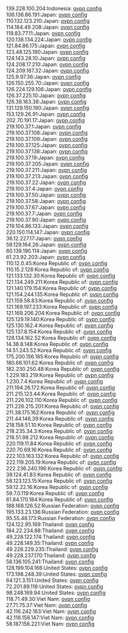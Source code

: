 139.228.100.204:Indonesia: [ovpn config](vpn/139_228_100_204.ovpn)  
106.136.86.191:Japan: [ovpn config](vpn/106_136_86_191.ovpn)  
110.132.123.210:Japan: [ovpn config](vpn/110_132_123_210.ovpn)  
114.184.49.208:Japan: [ovpn config](vpn/114_184_49_208.ovpn)  
119.83.77.11:Japan: [ovpn config](vpn/119_83_77_11.ovpn)  
120.138.134.224:Japan: [ovpn config](vpn/120_138_134_224.ovpn)  
121.84.86.175:Japan: [ovpn config](vpn/121_84_86_175.ovpn)  
123.48.125.190:Japan: [ovpn config](vpn/123_48_125_190.ovpn)  
124.143.28.10:Japan: [ovpn config](vpn/124_143_28_10.ovpn)  
124.208.17.210:Japan: [ovpn config](vpn/124_208_17_210.ovpn)  
124.209.187.32:Japan: [ovpn config](vpn/124_209_187_32.ovpn)  
125.9.97.36:Japan: [ovpn config](vpn/125_9_97_36.ovpn)  
126.150.255.70:Japan: [ovpn config](vpn/126_150_255_70.ovpn)  
126.224.129.106:Japan: [ovpn config](vpn/126_224_129_106.ovpn)  
126.37.225.10:Japan: [ovpn config](vpn/126_37_225_10.ovpn)  
126.38.163.38:Japan: [ovpn config](vpn/126_38_163_38.ovpn)  
131.129.150.190:Japan: [ovpn config](vpn/131_129_150_190.ovpn)  
153.129.26.91:Japan: [ovpn config](vpn/153_129_26_91.ovpn)  
202.70.191.17:Japan: [ovpn config](vpn/202_70_191_17.ovpn)  
219.100.37.1:Japan: [ovpn config](vpn/219_100_37_1.ovpn)  
219.100.37.108:Japan: [ovpn config](vpn/219_100_37_108.ovpn)  
219.100.37.109:Japan: [ovpn config](vpn/219_100_37_109.ovpn)  
219.100.37.125:Japan: [ovpn config](vpn/219_100_37_125.ovpn)  
219.100.37.138:Japan: [ovpn config](vpn/219_100_37_138.ovpn)  
219.100.37.19:Japan: [ovpn config](vpn/219_100_37_19.ovpn)  
219.100.37.205:Japan: [ovpn config](vpn/219_100_37_205.ovpn)  
219.100.37.211:Japan: [ovpn config](vpn/219_100_37_211.ovpn)  
219.100.37.213:Japan: [ovpn config](vpn/219_100_37_213.ovpn)  
219.100.37.22:Japan: [ovpn config](vpn/219_100_37_22.ovpn)  
219.100.37.4:Japan: [ovpn config](vpn/219_100_37_4.ovpn)  
219.100.37.50:Japan: [ovpn config](vpn/219_100_37_50.ovpn)  
219.100.37.58:Japan: [ovpn config](vpn/219_100_37_58.ovpn)  
219.100.37.67:Japan: [ovpn config](vpn/219_100_37_67.ovpn)  
219.100.37.7:Japan: [ovpn config](vpn/219_100_37_7.ovpn)  
219.100.37.90:Japan: [ovpn config](vpn/219_100_37_90.ovpn)  
219.104.86.133:Japan: [ovpn config](vpn/219_104_86_133.ovpn)  
220.150.114.147:Japan: [ovpn config](vpn/220_150_114_147.ovpn)  
36.12.227.17:Japan: [ovpn config](vpn/36_12_227_17.ovpn)  
59.129.164.26:Japan: [ovpn config](vpn/59_129_164_26.ovpn)  
60.139.190.114:Japan: [ovpn config](vpn/60_139_190_114.ovpn)  
61.23.92.203:Japan: [ovpn config](vpn/61_23_92_203.ovpn)  
110.12.0.45:Korea Republic of: [ovpn config](vpn/110_12_0_45.ovpn)  
110.15.2.128:Korea Republic of: [ovpn config](vpn/110_15_2_128.ovpn)  
121.133.132.30:Korea Republic of: [ovpn config](vpn/121_133_132_30.ovpn)  
121.134.249.211:Korea Republic of: [ovpn config](vpn/121_134_249_211.ovpn)  
121.140.179.154:Korea Republic of: [ovpn config](vpn/121_140_179_154.ovpn)  
121.154.244.135:Korea Republic of: [ovpn config](vpn/121_154_244_135.ovpn)  
121.159.58.83:Korea Republic of: [ovpn config](vpn/121_159_58_83.ovpn)  
121.169.197.233:Korea Republic of: [ovpn config](vpn/121_169_197_233.ovpn)  
121.169.206.204:Korea Republic of: [ovpn config](vpn/121_169_206_204.ovpn)  
125.129.19.140:Korea Republic of: [ovpn config](vpn/125_129_19_140.ovpn)  
125.130.162.4:Korea Republic of: [ovpn config](vpn/125_130_162_4.ovpn)  
125.137.8.154:Korea Republic of: [ovpn config](vpn/125_137_8_154.ovpn)  
128.134.162.52:Korea Republic of: [ovpn config](vpn/128_134_162_52.ovpn)  
14.38.8.148:Korea Republic of: [ovpn config](vpn/14_38_8_148.ovpn)  
14.51.243.52:Korea Republic of: [ovpn config](vpn/14_51_243_52.ovpn)  
175.200.156.185:Korea Republic of: [ovpn config](vpn/175_200_156_185.ovpn)  
180.66.101.62:Korea Republic of: [ovpn config](vpn/180_66_101_62.ovpn)  
182.230.250.48:Korea Republic of: [ovpn config](vpn/182_230_250_48.ovpn)  
1.229.183.219:Korea Republic of: [ovpn config](vpn/1_229_183_219.ovpn)  
1.230.7.4:Korea Republic of: [ovpn config](vpn/1_230_7_4.ovpn)  
211.194.26.172:Korea Republic of: [ovpn config](vpn/211_194_26_172.ovpn)  
211.215.123.44:Korea Republic of: [ovpn config](vpn/211_215_123_44.ovpn)  
211.226.102.110:Korea Republic of: [ovpn config](vpn/211_226_102_110.ovpn)  
211.226.215.201:Korea Republic of: [ovpn config](vpn/211_226_215_201.ovpn)  
211.38.175.162:Korea Republic of: [ovpn config](vpn/211_38_175_162.ovpn)  
211.44.146.39:Korea Republic of: [ovpn config](vpn/211_44_146_39.ovpn)  
218.158.51.10:Korea Republic of: [ovpn config](vpn/218_158_51_10.ovpn)  
218.235.34.3:Korea Republic of: [ovpn config](vpn/218_235_34_3.ovpn)  
218.51.98.212:Korea Republic of: [ovpn config](vpn/218_51_98_212.ovpn)  
220.119.11.84:Korea Republic of: [ovpn config](vpn/220_119_11_84.ovpn)  
220.70.69.16:Korea Republic of: [ovpn config](vpn/220_70_69_16.ovpn)  
222.103.163.132:Korea Republic of: [ovpn config](vpn/222_103_163_132.ovpn)  
222.119.205.19:Korea Republic of: [ovpn config](vpn/222_119_205_19.ovpn)  
222.236.240.196:Korea Republic of: [ovpn config](vpn/222_236_240_196.ovpn)  
39.124.41.83:Korea Republic of: [ovpn config](vpn/39_124_41_83.ovpn)  
58.123.123.15:Korea Republic of: [ovpn config](vpn/58_123_123_15.ovpn)  
59.12.22.16:Korea Republic of: [ovpn config](vpn/59_12_22_16.ovpn)  
59.7.0.119:Korea Republic of: [ovpn config](vpn/59_7_0_119.ovpn)  
61.84.170.184:Korea Republic of: [ovpn config](vpn/61_84_170_184.ovpn)  
188.168.126.52:Russian Federation: [ovpn config](vpn/188_168_126_52.ovpn)  
195.133.23.136:Russian Federation: [ovpn config](vpn/195_133_23_136.ovpn)  
95.55.48.173:Russian Federation: [ovpn config](vpn/95_55_48_173.ovpn)  
124.122.95.169:Thailand: [ovpn config](vpn/124_122_95_169.ovpn)  
184.22.234.88:Thailand: [ovpn config](vpn/184_22_234_88.ovpn)  
49.228.122.174:Thailand: [ovpn config](vpn/49_228_122_174.ovpn)  
49.228.149.35:Thailand: [ovpn config](vpn/49_228_149_35.ovpn)  
49.228.229.235:Thailand: [ovpn config](vpn/49_228_229_235.ovpn)  
49.228.237.170:Thailand: [ovpn config](vpn/49_228_237_170.ovpn)  
58.136.105.241:Thailand: [ovpn config](vpn/58_136_105_241.ovpn)  
128.199.104.166:United States: [ovpn config](vpn/128_199_104_166.ovpn)  
173.198.248.39:United States: [ovpn config](vpn/173_198_248_39.ovpn)  
64.121.3.151:United States: [ovpn config](vpn/64_121_3_151.ovpn)  
72.201.89.118:United States: [ovpn config](vpn/72_201_89_118.ovpn)  
98.248.169.94:United States: [ovpn config](vpn/98_248_169_94.ovpn)  
118.71.49.30:Viet Nam: [ovpn config](vpn/118_71_49_30.ovpn)  
27.71.75.37:Viet Nam: [ovpn config](vpn/27_71_75_37.ovpn)  
42.116.242.163:Viet Nam: [ovpn config](vpn/42_116_242_163.ovpn)  
42.118.158.147:Viet Nam: [ovpn config](vpn/42_118_158_147.ovpn)  
58.187.156.221:Viet Nam: [ovpn config](vpn/58_187_156_221.ovpn)  

